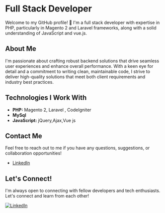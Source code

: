 # Full Stack Developer

Welcome to my GitHub profile! 👋 I'm a full stack developer with expertise in PHP, particularly in Magento 2 and Laravel frameworks, along with a solid understanding of JavaScript and vue.js.

## About Me

I'm passionate about crafting robust backend solutions that drive seamless user experiences and enhance overall performance. With a keen eye for detail and a commitment to writing clean, maintainable code, I strive to deliver high-quality solutions that meet both client requirements and industry best practices.

## Technologies I Work With

- **PHP:** Magento 2, Laravel , CodeIgniter
- **MySql**
- **JavaScript:** jQuery,Ajax,Vue js

## Contact Me

Feel free to reach out to me if you have any questions, suggestions, or collaboration opportunities!

- [LinkedIn](https://www.linkedin.com/in/maulik-paneliya-197a7b201/)

## Let's Connect!

I'm always open to connecting with fellow developers and tech enthusiasts. Let's connect and learn from each other!

[![LinkedIn](https://img.shields.io/badge/-LinkedIn-blue?style=flat-square&logo=linkedin&logoColor=white)](#)

